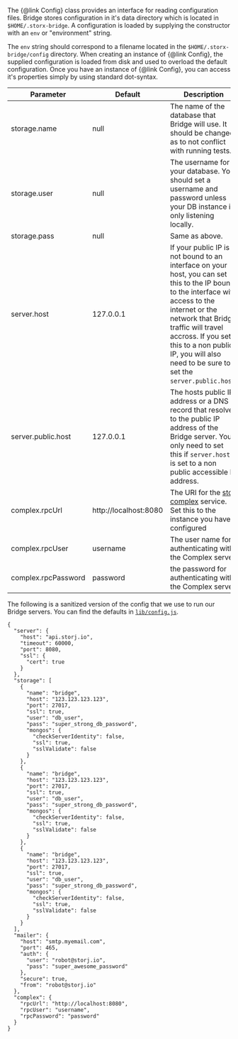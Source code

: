 The {@link Config} class provides an interface for reading configuration files.
Bridge stores configuration in it's data directory which is located in
`$HOME/.storx-bridge`. A configuration is loaded by supplying the constructor with
an `env` or "environment" string.

The `env` string should correspond to a filename located in the
`$HOME/.storx-bridge/config` directory. When creating an instance of {@link Config},
the supplied configuration is loaded from disk and used to overload the default
configuration. Once you have an instance of {@link Config}, you can access it's
properties simply by using standard dot-syntax.

| Parameter                 | Default       | Description                                                                                                              |
| --------------------------|---------------|--------------------------------------------------------------------------------------------------------------------------|
| storage.name              | null          | The name of the database that Bridge will use. It should be changed as to not conflict with running tests.               |
| storage.user              | null          | The username for your database. You should set a username and password unless your DB instance is only listening locally.|
| storage.pass              | null          | Same as above.
| server.host               | 127.0.0.1     | If your public IP is not bound to an interface on your host, you can set this to the IP bound to the interface with access to the internet or the network that Bridge traffic will travel accross. If you set this to a non public IP, you will also need to be sure to set the `server.public.host`. |
| server.public.host        | 127.0.0.1     | The hosts public IP address or a DNS record that resolves to the public IP address of the Bridge server. You only need to set this if `server.host` is set to a non public accessible IP address. |
| complex.rpcUrl            | http://localhost:8080 | The URI for the [storj complex](https://github.com/Storj/complex) service. Set this to the instance you have configured |
| complex.rpcUser           | username | The user name for authenticating with the Complex server |
| complex.rpcPassword       | password | the password for authenticating with the Complex server | 

The following is a sanitized version of the config that we use to run our Bridge servers. You can find the defaults in [`lib/config.js`](https://github.com/Storj/bridge/blob/master/lib/config.js).

```
{
  "server": {
    "host": "api.storj.io",
    "timeout": 60000,
    "port": 8080,
    "ssl": {
      "cert": true
    }
  },
  "storage": [
    {
      "name": "bridge",
      "host": "123.123.123.123",
      "port": 27017,
      "ssl": true,
      "user": "db_user",
      "pass": "super_strong_db_password",
      "mongos": {
        "checkServerIdentity": false,
        "ssl": true,
        "sslValidate": false
      }
    },
    {
      "name": "bridge",
      "host": "123.123.123.123",
      "port": 27017,
      "ssl": true,
      "user": "db_user",
      "pass": "super_strong_db_password",
      "mongos": {
        "checkServerIdentity": false,
        "ssl": true,
        "sslValidate": false
      }
    },
    {
      "name": "bridge",
      "host": "123.123.123.123",
      "port": 27017,
      "ssl": true,
      "user": "db_user",
      "pass": "super_strong_db_password",
      "mongos": {
        "checkServerIdentity": false,
        "ssl": true,
        "sslValidate": false
      }
    }
  ],
  "mailer": {
    "host": "smtp.myemail.com",
    "port": 465,
    "auth": {
      "user": "robot@storj.io",
      "pass": "super_awesome_password"
    },
    "secure": true,
    "from": "robot@storj.io"
  },
  "complex": {
    "rpcUrl": "http://localhost:8080",
    "rpcUser": "username",
    "rpcPassword": "password"
  }
}
```


